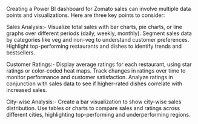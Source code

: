 Creating a Power BI dashboard for Zomato sales can involve multiple data points and visualizations. Here are three key points to consider:

Sales Analysis:-
Visualize total sales with bar charts, pie charts, or line graphs over different periods (daily, weekly, monthly).
Segment sales data by categories like veg and non-veg to understand customer preferences.
Highlight top-performing restaurants and dishes to identify trends and bestsellers.

Customer Ratings:-
Display average ratings for each restaurant, using star ratings or color-coded heat maps.
Track changes in ratings over time to monitor performance and customer satisfaction.
Analyze ratings in conjunction with sales data to see if higher-rated dishes correlate with increased sales.

City-wise Analysis:-
Create a bar visualization to show city-wise sales distribution.
Use tables or charts to compare sales and ratings across different cities, highlighting top-performing and underperforming regions.
